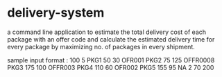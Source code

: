 # delivery-system
a command line application to estimate the total delivery cost of each package with an offer code and calculate the estimated delivery
time for every package by
maximizing no. of packages in
every shipment.

sample input format : 
 100 5
    PKG1 50 30 OFR001
    PKG2 75 125 OFFR0008
    PKG3 175 100 OFFR003
    PKG4 110 60 OFR002
    PKG5 155 95 NA
 2 70 200
